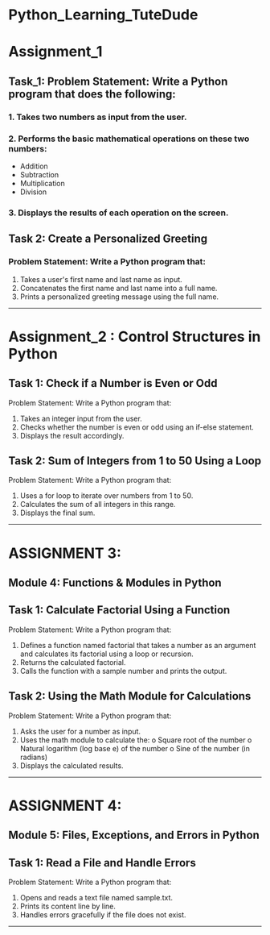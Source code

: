 # Python_Learning_TuteDude

# Assignment_1
## Task_1: Problem Statement: Write a Python program that does the following:
### 1. Takes two numbers as input from the user.
### 2. Performs the basic mathematical operations on these two numbers:
- Addition
- Subtraction
- Multiplication
- Division
### 3. Displays the results of each operation on the screen.

## Task 2: Create a Personalized Greeting
### Problem Statement: Write a Python program that:
1.  Takes a user's first name and last name as input.
2.  Concatenates the first name and last name into a full name.
3.  Prints a personalized greeting message using the full name.
-------------------------------------------------
# Assignment_2 : Control Structures in Python
## Task 1: Check if a Number is Even or Odd
Problem Statement:  Write a Python program that:
1. Takes an integer input from the user.
2. Checks whether the number is even or odd using an if-else statement.
3. Displays the result accordingly.

## Task 2: Sum of Integers from 1 to 50 Using a Loop
Problem Statement: Write a Python program that:
1.   Uses a for loop to iterate over numbers from 1 to 50.
2.   Calculates the sum of all integers in this range.
3.   Displays the final sum.
---------------------------------------------------
# ASSIGNMENT 3:

## Module 4: Functions & Modules in Python 
## Task 1: Calculate Factorial Using a Function 
Problem Statement: Write a Python program that:
1.   Defines a function named factorial that takes a number as an argument and calculates its factorial using a loop or recursion.
2.   Returns the calculated factorial.
3.   Calls the function with a sample number and prints the output.


## Task 2: Using the Math Module for Calculations
Problem Statement: Write a Python program that:
1.   Asks the user for a number as input.
2.   Uses the math module to calculate the:
o   Square root of the number
o   Natural logarithm (log base e) of the number
o   Sine of the number (in radians)
3.   Displays the calculated results.
---------------------------------------------------

# ASSIGNMENT 4:
## Module 5: Files, Exceptions, and Errors in Python
 
## Task 1: Read a File and Handle Errors 
Problem Statement:  Write a Python program that:
1.   Opens and reads a text file named sample.txt.
2.   Prints its content line by line.
3.   Handles errors gracefully if the file does not exist.
-------------------------------------------------




